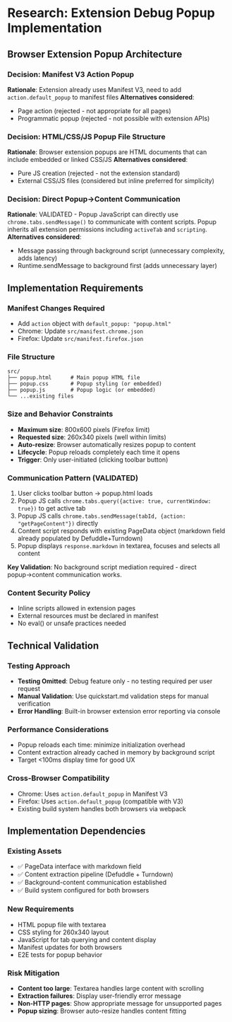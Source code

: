 # Research: Extension Debug Popup Implementation

## Browser Extension Popup Architecture

### Decision: Manifest V3 Action Popup
**Rationale**: Extension already uses Manifest V3, need to add `action.default_popup` to manifest files
**Alternatives considered**:
- Page action (rejected - not appropriate for all pages)
- Programmatic popup (rejected - not possible with extension APIs)

### Decision: HTML/CSS/JS Popup File Structure
**Rationale**: Browser extension popups are HTML documents that can include embedded or linked CSS/JS
**Alternatives considered**:
- Pure JS creation (rejected - not the extension standard)
- External CSS/JS files (considered but inline preferred for simplicity)

### Decision: Direct Popup→Content Communication
**Rationale**: VALIDATED - Popup JavaScript can directly use `chrome.tabs.sendMessage()` to communicate with content scripts. Popup inherits all extension permissions including `activeTab` and `scripting`.
**Alternatives considered**:
- Message passing through background script (unnecessary complexity, adds latency)
- Runtime.sendMessage to background first (adds unnecessary layer)

## Implementation Requirements

### Manifest Changes Required
- Add `action` object with `default_popup: "popup.html"`
- Chrome: Update `src/manifest.chrome.json`
- Firefox: Update `src/manifest.firefox.json`

### File Structure
```
src/
├── popup.html      # Main popup HTML file
├── popup.css       # Popup styling (or embedded)
├── popup.js        # Popup logic (or embedded)
└── ...existing files
```

### Size and Behavior Constraints
- **Maximum size**: 800x600 pixels (Firefox limit)
- **Requested size**: 260x340 pixels (well within limits)
- **Auto-resize**: Browser automatically resizes popup to content
- **Lifecycle**: Popup reloads completely each time it opens
- **Trigger**: Only user-initiated (clicking toolbar button)

### Communication Pattern (VALIDATED)
1. User clicks toolbar button → popup.html loads
2. Popup JS calls `chrome.tabs.query({active: true, currentWindow: true})` to get active tab
3. Popup JS calls `chrome.tabs.sendMessage(tabId, {action: "getPageContent"})` directly
4. Content script responds with existing PageData object (markdown field already populated by Defuddle+Turndown)
5. Popup displays `response.markdown` in textarea, focuses and selects all content

**Key Validation**: No background script mediation required - direct popup→content communication works.

### Content Security Policy
- Inline scripts allowed in extension pages
- External resources must be declared in manifest
- No eval() or unsafe practices needed

## Technical Validation

### Testing Approach
- **Testing Omitted**: Debug feature only - no testing required per user request
- **Manual Validation**: Use quickstart.md validation steps for manual verification
- **Error Handling**: Built-in browser extension error reporting via console

### Performance Considerations
- Popup reloads each time: minimize initialization overhead
- Content extraction already cached in memory by background script
- Target <100ms display time for good UX

### Cross-Browser Compatibility
- Chrome: Uses `action.default_popup` in Manifest V3
- Firefox: Uses `action.default_popup` (compatible with V3)
- Existing build system handles both browsers via webpack

## Implementation Dependencies

### Existing Assets
- ✅ PageData interface with markdown field
- ✅ Content extraction pipeline (Defuddle + Turndown)
- ✅ Background-content communication established
- ✅ Build system configured for both browsers

### New Requirements
- HTML popup file with textarea
- CSS styling for 260x340 layout
- JavaScript for tab querying and content display
- Manifest updates for both browsers
- E2E tests for popup behavior

### Risk Mitigation
- **Content too large**: Textarea handles large content with scrolling
- **Extraction failures**: Display user-friendly error message
- **Non-HTTP pages**: Show appropriate message for unsupported pages
- **Popup sizing**: Browser auto-resize handles content fitting
